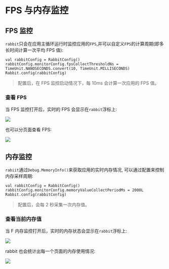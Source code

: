# FPS 与内存监控

## FPS 监控

`rabbit`只会在应用主循环运行时监控应用的`FPS`,并可以自定义`FPS`的计算周期(即多长时间计算一次平均 FPS 值):

```
val rabbitConfig = RabbitConfig()
rabbitConfig.monitorConfig.fpsCollectThresholdNs = TimeUnit.NANOSECONDS.convert(10, TimeUnit.MILLISECONDS)
Rabbit.config(rabbitConfig)
```

> 配置后，在 FPS 监控启动情况下，每 10ms 会计算一次应用的 FPS 值。

### 查看 FPS

当 FPS 监控打开后，实时的 FPS 会显示在`rabbit`浮标上:

![](./pic/fps.jpg)

也可以分页面查看 FPS:

![](./pic/fps-analyzer.jpg)

## 内存监控

`rabiit`通过`Debug.MemoryInfo()`来获取应用的实时内存情况, 可以通过配置来控制内存采样周期:

```
val rabbitConfig = RabbitConfig()
rabbitConfig.monitorConfig.memoryValueCollectPeriodMs = 2000L
Rabbit.config(rabbitConfig)
```

> 配置后，会每 2 秒采集一次内存值。

### 查看当前内存值

当 F 内存监控打开后，实时的内存状态会显示在`rabbit`浮标上:

![](./pic/memory.jpg)

rabbit 也会统计出每一个页面的内存使用情况:

![](./pic/memory-analyzer.jpg)
